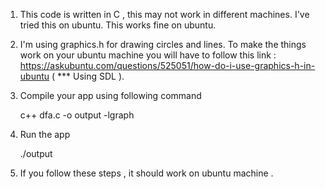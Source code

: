 
1. This code is written in C , this may not work in different machines. I've tried this on ubuntu. This works fine on ubuntu.

2. I'm using graphics.h for drawing circles and lines. To make the things work on your ubuntu machine you will have to follow this link :  https://askubuntu.com/questions/525051/how-do-i-use-graphics-h-in-ubuntu   ( ***  Using SDL ).

3. Compile your app using following command  

    c++ dfa.c -o output -lgraph

4. Run the app

      ./output

5. If you follow these steps , it should work on ubuntu machine .
